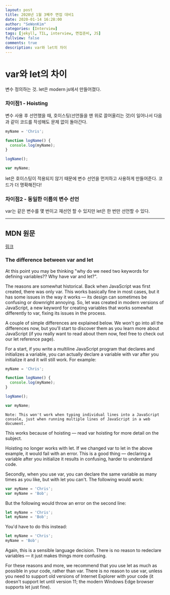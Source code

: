 ```yaml
---
layout: post
title: 2020년 1월 3째주 면접 대비1 
date: 2020-01-14 16:28:00
author: "SeWonKim"
categories: [Interview]
tags: [jekyll, TIL, interview, 면접준비, JS]
fullview: false
comments: true
description: var와 let의 차이
---
```


# var와 let의 차이

변수 정의하는 것. let은 modern js에서 만들어졌다.

### 차이점1 - Hoisting

변수 사용 후 선언했을 때, 호이스팅(선언들을 맨 위로 끌어올리는 것)이 일어나서 다음과 같이 코드를 작성해도 문제 없이 돌아간다.

```javascript
myName = 'Chris';

function logName() {
  console.log(myName);
}

logName();

var myName;
```

let은 호이스팅이 적용되지 않기 때문에 변수 선언을 먼저하고 사용하게 만들어준다. 코드가 더 명확해진다!



### 차이점2 - 동일한 이름의 변수 선언

var는 같은 변수를 몇 번이고 재선언 할 수 있지만 let은 한 번만 선언할 수 있다.


---

## MDN 원문

[링크](https://developer.mozilla.org/en-US/docs/Learn/JavaScript/First_steps/Variables#The_difference_between_var_and_let)

### The difference between var and let

At this point you may be thinking "why do we need two keywords for defining variables?? Why have var and let?".

The reasons are somewhat historical. Back when JavaScript was first created, there was only var. This works basically fine in most cases, but it has some issues in the way it works — its design can sometimes be confusing or downright annoying. So, let was created in modern versions of JavaScript, a new keyword for creating variables that works somewhat differently to var, fixing its issues in the process.

A couple of simple differences are explained below. We won't go into all the differences now, but you'll start to discover them as you learn more about JavaScript (if you really want to read about them now, feel free to check out our let reference page).

For a start, if you write a multiline JavaScript program that declares and initializes a variable, you can actually declare a variable with var after you initialize it and it will still work. For example:

```javascript
myName = 'Chris';

function logName() {
  console.log(myName);
}

logName();

var myName;
```

`Note: This won't work when typing individual lines into a JavaScript console, just when running multiple lines of JavaScript in a web document.`

This works because of hoisting — read var hoisting for more detail on the subject.

Hoisting no longer works with let. If we changed var to let in the above example, it would fail with an error. This is a good thing — declaring a variable after you initialize it results in confusing, harder to understand code.

Secondly, when you use var, you can declare the same variable as many times as you like, but with let you can't. The following would work:

```javascript
var myName = 'Chris';
var myName = 'Bob';
```
But the following would throw an error on the second line:

```javascript
let myName = 'Chris';
let myName = 'Bob';
```
You'd have to do this instead:

```javascript
let myName = 'Chris';
myName = 'Bob';
```
Again, this is a sensible language decision. There is no reason to redeclare variables — it just makes things more confusing.

For these reasons and more, we recommend that you use let as much as possible in your code, rather than var. There is no reason to use var, unless you need to support old versions of Internet Explorer with your code (it doesn't support let until version 11; the modern Windows Edge browser supports let just fine).
